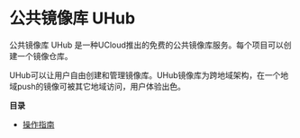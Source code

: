 # 公共镜像库 UHub



公共镜像库 UHub 是一种UCloud推出的免费的公共镜像库服务。每个项目可以创建一个镜像仓库。

UHub可以让用户自由创建和管理镜像库。UHub镜像库为跨地域架构，在一个地域push的镜像可被其它地域访问，用户体验出色。


**目录**

* [操作指南](/uhub/guide) 
        




